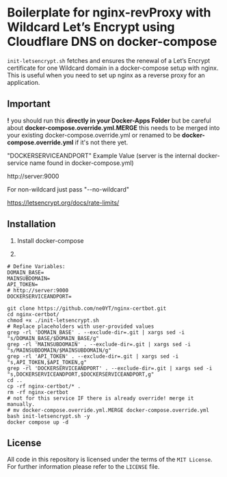 # Boilerplate for nginx-revProxy with Wildcard Let’s Encrypt using Cloudflare DNS on docker-compose

`init-letsencrypt.sh` fetches and ensures the renewal of a Let’s
Encrypt certificate for one Wildcard domain in a docker-compose
setup with nginx.
This is useful when you need to set up nginx as a reverse proxy for an
application.

## Important
**!** you should run this **directly in your Docker-Apps Folder** but be careful about **docker-compose.override.yml.MERGE**
this needs to be merged into your existing docker-compose.override.yml or renamed to be **docker-compose.override.yml** if it's not there yet.

"DOCKERSERVICEANDPORT" Example Value (server is the internal docker-service name found in docker-compose.yml)

http://server:9000

For non-wildcard just pass "--no-wildcard"

https://letsencrypt.org/docs/rate-limits/

## Installation
1. Install docker-compose

2.
```
# Define Variables:
DOMAIN_BASE=
MAINSUBDOMAIN=
API_TOKEN=
# http://server:9000
DOCKERSERVICEANDPORT=

git clone https://github.com/ne0YT/nginx-certbot.git
cd nginx-certbot/
chmod +x ./init-letsencrypt.sh
# Replace placeholders with user-provided values
grep -rl 'DOMAIN_BASE' . --exclude-dir=.git | xargs sed -i "s/DOMAIN_BASE/$DOMAIN_BASE/g"
grep -rl 'MAINSUBDOMAIN' . --exclude-dir=.git | xargs sed -i "s/MAINSUBDOMAIN/$MAINSUBDOMAIN/g"
grep -rl 'API_TOKEN' . --exclude-dir=.git | xargs sed -i "s,API_TOKEN,$API_TOKEN,g"
grep -rl 'DOCKERSERVICEANDPORT' . --exclude-dir=.git | xargs sed -i "s,DOCKERSERVICEANDPORT,$DOCKERSERVICEANDPORT,g"
cd ..
cp -rf nginx-certbot/* .
rm -rf nginx-certbot
# not for this service IF there is already override! merge it manually.
# mv docker-compose.override.yml.MERGE docker-compose.override.yml
bash init-letsencrypt.sh -y
docker compose up -d
```

## License
All code in this repository is licensed under the terms of the `MIT License`. For further information please refer to the `LICENSE` file.
